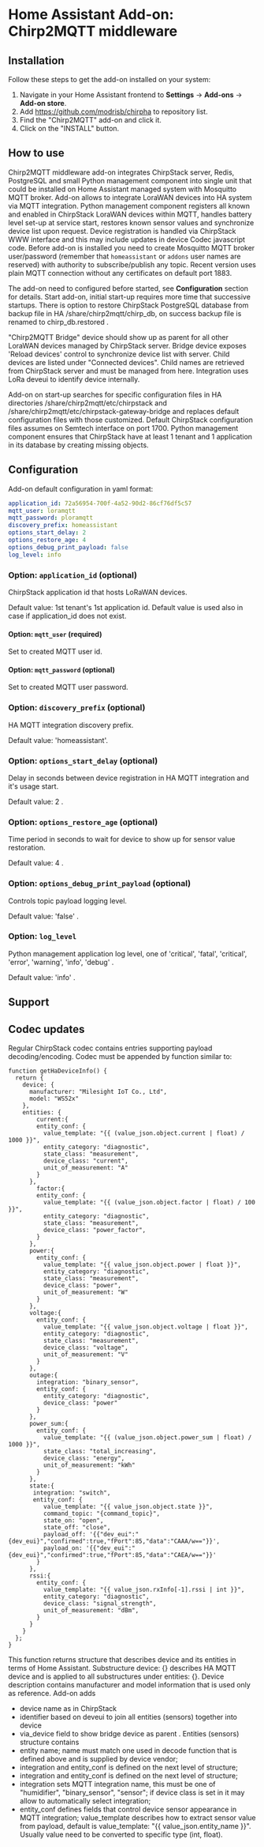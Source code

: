 # Home Assistant Add-on: Chirp2MQTT middleware

## Installation

Follow these steps to get the add-on installed on your system:

1. Navigate in your Home Assistant frontend to **Settings** -> **Add-ons** -> **Add-on store**.
2. Add https://github.com/modrisb/chirpha to repository list.
3. Find the "Chirp2MQTT" add-on and click it.
4. Click on the "INSTALL" button.

## How to use

Chirp2MQTT middleware add-on integrates ChirpStack server, Redis, PostgreSQL and small Python management component into single unit that could be installed on Home Assistant managed system with Mosquitto MQTT broker. Add-on allows to integrate LoraWAN devices into HA system via MQTT integration. Python management component registers all known and enabled in ChirpStack LoraWAN devices within MQTT, handles battery level set-up at service start, restores known sensor values and synchronize device list upon request. Device registration is handled via ChirpStack WWW interface and this may include updates in device Codec javascript code.
Before add-on is installed you need to create Mosquitto MQTT broker user/password (remember that `homeassistant` or `addons` user names are reserved) with authority to subscribe/publish any topic. Recent version uses plain MQTT connection without any certificates on default port 1883.

The add-on need to configured before started, see **Configuration** section for details. Start add-on, initial start-up requires more time that successive startups. There is option to restore ChirpStack PostgreSQL database from backup file in HA /share/chirp2mqtt/chirp_db, on success backup file is renamed to chirp_db.restored .

"Chirp2MQTT Bridge" device should show up as parent for all other LoraWAN devices managed by ChirpStack server. Bridge device exposes 'Reload devices' control to synchronize device list with server. Child devices are listed under "Connected devices". Child names are retrieved from ChirpStack server and must be managed from here. Integration uses LoRa deveui to identify device internally.

Add-on on start-up searches for specific configuration files in HA directories /share/chirp2mqtt/etc/chirpstack and /share/chirp2mqtt/etc/chirpstack-gateway-bridge and replaces default configuration files with those customized. Default ChirpStack configuration files assumes on Semtech interface on port 1700.
Python management component ensures that ChirpStack have at least 1 tenant and 1 application in its database by creating missing objects.

## Configuration

Add-on default configuration in yaml format:

```yaml
application_id: 72a56954-700f-4a52-90d2-86cf76df5c57
mqtt_user: loramqtt
mqtt_password: ploramqtt
discovery_prefix: homeassistant
options_start_delay: 2
options_restore_age: 4
options_debug_print_payload: false
log_level: info
```

### Option: `application_id` (optional)

ChirpStack application id that hosts LoRaWAN devices.

Default value: 1st tenant's 1st application id. Default value is used also in case if application_id does not exist.

#### Option: `mqtt_user` (required)

Set to created MQTT user id.

#### Option: `mqtt_password` (optional)

Set to created MQTT user password.

### Option: `discovery_prefix` (optional)

HA MQTT integration discovery prefix.

Default value: 'homeassistant'.

### Option: `options_start_delay` (optional)

Delay in seconds between device registration in HA MQTT integration and it's usage start.

Default value: 2 .

### Option: `options_restore_age` (optional)

Time period in seconds to wait for device to show up for sensor value restoration.

Default value: 4 .

### Option: `options_debug_print_payload` (optional)

Controls topic payload logging level.

Default value: 'false' .

### Option: `log_level`

Python management application log level, one of 'critical', 'fatal', 'critical', 'error', 'warning', 'info', 'debug' .

Default value: 'info' .

## Support

[chirpstack]: https://chirpstack.io
[homeassisatnt]: https://www.home-assistant.io/
[chirp2mqtt]: https://github.com/modrisb/chirpha

## Codec updates

Regular ChirpStack codec contains entries supporting payload decoding/encoding. Codec must be appended by function similar to:

```
function getHaDeviceInfo() {
  return {
    device: {
      manufacturer: "Milesight IoT Co., Ltd",
      model: "WS52x"
    },
    entities: {
        current:{
        entity_conf: {
          value_template: "{{ (value_json.object.current | float) / 1000 }}",
          entity_category: "diagnostic",
          state_class: "measurement",
          device_class: "current",
          unit_of_measurement: "A"
        }
      },
        factor:{
        entity_conf: {
          value_template: "{{ (value_json.object.factor | float) / 100 }}",
          entity_category: "diagnostic",
          state_class: "measurement",
          device_class: "power_factor",
        }
      },
      power:{
        entity_conf: {
          value_template: "{{ value_json.object.power | float }}",
          entity_category: "diagnostic",
          state_class: "measurement",
          device_class: "power",
          unit_of_measurement: "W"
        }
      },
      voltage:{
        entity_conf: {
          value_template: "{{ value_json.object.voltage | float }}",
          entity_category: "diagnostic",
          state_class: "measurement",
          device_class: "voltage",
          unit_of_measurement: "V"
        }
      },
      outage:{
        integration: "binary_sensor",
        entity_conf: {
          entity_category: "diagnostic",
          device_class: "power"
        }
      },
      power_sum:{
        entity_conf: {
          value_template: "{{ (value_json.object.power_sum | float) / 1000 }}",
          state_class: "total_increasing",
          device_class: "energy",
          unit_of_measurement: "kWh"
        }
      },
      state:{
       integration: "switch",
       entity_conf: {
          value_template: "{{ value_json.object.state }}",
          command_topic: "{command_topic}",
          state_on: "open",
          state_off: "close",
          payload_off: '{{"dev_eui":"{dev_eui}","confirmed":true,"fPort":85,"data":"CAAA/w=="}}',
          payload_on: '{{"dev_eui":"{dev_eui}","confirmed":true,"fPort":85,"data":"CAEA/w=="}}'
        }
      },
      rssi:{
        entity_conf: {
          value_template: "{{ value_json.rxInfo[-1].rssi | int }}",
          entity_category: "diagnostic",
          device_class: "signal_strength",
          unit_of_measurement: "dBm",
        }
      }
    }
  };
}
```
This function returns structure that describes device and its entities in terms of Home Assistant. Substructure device: {} describes HA MQTT device and is applied to all substructures under entities: {}.
Device description contains manufacturer and model information that is used only as reference. Add-on adds
- device name as in ChirpStack
- identifier based on deveui to join all entities (sensors) together into device
- via_device field to show bridge device as parent .
Entities (sensors) structure contains
- entity name; name must match one used in decode function that is defined above and is supplied by device vendor;
- integration and entity_conf is defined on the next level of structure;
- integration and entity_conf is defined on the next level of structure;
- integration sets MQTT integration name, this must be one of "humidifier", "binary_sensor", "sensor"; if device class is set in it may allow to automatically select integration;
- entity_conf defines fields that control device sensor appearance in MQTT integration; value_template describes how to extract sensor value from payload, default is value_template: "{{ value_json.entity_name }}". Usually value need to be converted to specific type (int, float).

